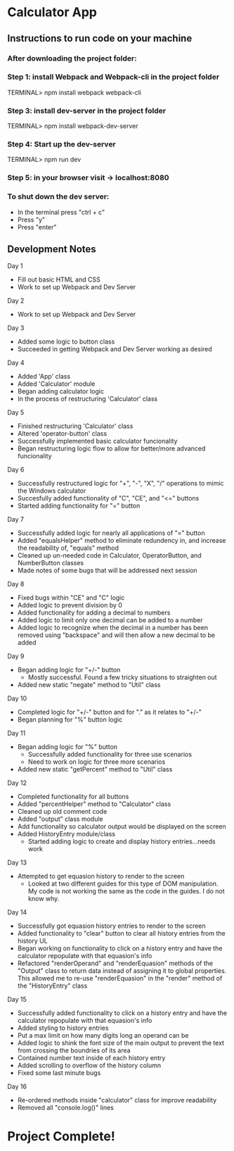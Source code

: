 # Calculator App

## Instructions to run code on your machine

### After downloading the project folder:

### Step 1: install Webpack and Webpack-cli in the project folder

TERMINAL> npm install webpack webpack-cli

### Step 3: install dev-server in the project folder

TERMINAL> npm install webpack-dev-server

### Step 4: Start up the dev-server

TERMINAL> npm run dev

### Step 5: in your browser visit -> localhost:8080

### To shut down the dev server:

- In the terminal press "ctrl + c"
- Press "y"
- Press "enter"

## Development Notes

Day 1

- Fill out basic HTML and CSS
- Work to set up Webpack and Dev Server

Day 2

- Work to set up Webpack and Dev Server

Day 3

- Added some logic to button class
- Succeeded in getting Webpack and Dev Server working as desired

Day 4

- Added 'App' class
- Added 'Calculator' module
- Began adding calculator logic
- In the process of restructuring 'Calculator' class

Day 5

- Finished restructuring 'Calculator' class
- Altered 'operator-button' class
- Successfully implemented basic calculator funcionality
- Began restructuring logic flow to allow for better/more advanced funcionality

Day 6

- Successfully restructured logic for "+", "-", "X", "/" operations to mimic the Windows calculator
- Succesfully added functionality of "C", "CE", and "<=" buttons
- Started adding functionality for "=" button

Day 7

- Successfully added logic for nearly all applications of "=" button
- Added "equalsHelper" method to eliminate redundency in, and increase the readability of, "equals" method
- Cleaned up un-needed code in Calculator, OperatorButton, and NumberButton classes
- Made notes of some bugs that will be addressed next session

Day 8

- Fixed bugs within "CE" and "C" logic
- Added logic to prevent division by 0
- Added functionality for adding a decimal to numbers
- Added logic to limit only one decimal can be added to a number
- Added logic to recognize when the decimal in a number has been removed using "backspace" and will then allow a new decimal to be added

Day 9

- Began adding logic for "+/-" button
  - Mostly successful. Found a few tricky situations to straighten out
- Added new static "negate" method to "Util" class

Day 10

- Completed logic for "+/-" button and for "." as it relates to "+/-"
- Began planning for "%" button logic

Day 11

- Began adding logic for "%" button
  - Successfully added functionality for three use scenarios
  - Need to work on logic for three more scenarios
- Added new static "getPercent" method to "Util" class

Day 12

- Completed functionality for all buttons
- Added "percentHelper" method to "Calculator" class
- Cleaned up old comment code
- Added "output" class module
- Add functionality so calculator output would be displayed on the screen
- Added HistoryEntry module/class
  - Started adding logic to create and display history entries...needs work

Day 13

- Attempted to get equasion history to render to the screen
  - Looked at two different guides for this type of DOM manipulation. My code is not working the same as the code in the guides. I do not know why.

Day 14

- Successfully got equasion history entries to render to the screen
- Added functionality to "clear" button to clear all history entries from the history UL
- Began working on functionality to click on a history entry and have the calculator repopulate with that equasion's info
- Refactored "renderOperand" and "renderEquasion" methods of the "Output" class to return data instead of assigning it to global properties. This allowed me to re-use "renderEquasion" in the "render" method of the "HistoryEntry" class

Day 15

- Successfully added functionality to click on a history entry and have the calculator repopulate with that equasion's info
- Added styling to history entries
- Put a max limit on how many digits long an operand can be
- Added logic to shink the font size of the main output to prevent the text from crossing the boundries of its area
- Contained number text inside of each history entry
- Added scrolling to overflow of the history column
- Fixed some last minute bugs

Day 16

- Re-ordered methods inside "calculator" class for improve readability
- Removed all "console.log()" lines

# Project Complete!
